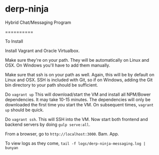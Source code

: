 derp-ninja
==========

Hybrid Chat/Messaging Program

==========

To Install

Install Vagrant and Oracle Virtualbox.

Make sure they're on your path. They will be automatically on Linux and OSX. On Windows you'll have to add them manually.

Make sure that ssh is on your path as well. Again, this will be by default on Linux and OSX. 
SSH is included with Git, so if on Windows, adding the Git bin directory to your path should be sufficient.

Do `vagrant up`
This will download/start the VM and install all NPM/Bower dependencies. It may take 10-15 minutes. The dependencies will only be downloaded the first time you start the VM. On subsequent times, `vagrant up` should be quick.

Do `vagrant ssh`. This will SSH into the VM. Now start both frontend and backend servers by doing `gulp serve:all`.

From a browser, go to `http://localhost:3000`. Bam. App.

To view logs as they come, `tail -f logs/derp-ninja-messaging.log | bunyan`
